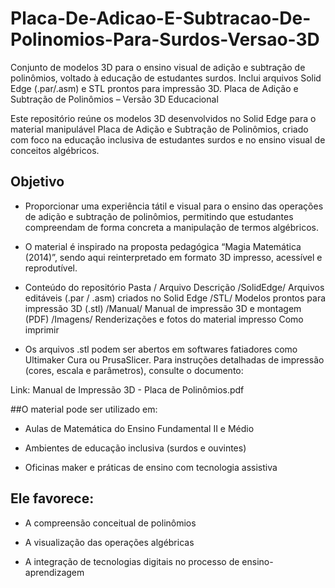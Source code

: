 # Placa-De-Adicao-E-Subtracao-De-Polinomios-Para-Surdos-Versao-3D
Conjunto de modelos 3D para o ensino visual de adição e subtração de polinômios, voltado à educação de estudantes surdos. Inclui arquivos Solid Edge (.par/.asm) e STL prontos para impressão 3D. Placa de Adição e Subtração de Polinômios – Versão 3D Educacional

Este repositório reúne os modelos 3D desenvolvidos no Solid Edge para o material manipulável Placa de Adição e Subtração de Polinômios, criado com foco na educação inclusiva de estudantes surdos e no ensino visual de conceitos algébricos.

## Objetivo

- Proporcionar uma experiência tátil e visual para o ensino das operações de adição e subtração de polinômios, permitindo que estudantes compreendam de forma concreta a manipulação de termos algébricos.

- O material é inspirado na proposta pedagógica “Magia Matemática (2014)”, sendo aqui reinterpretado em formato 3D impresso, acessível e reprodutível.

- Conteúdo do repositório Pasta / Arquivo Descrição /SolidEdge/ Arquivos editáveis (.par / .asm) criados no Solid Edge /STL/ Modelos prontos para impressão 3D (.stl) /Manual/ Manual de impressão 3D e montagem (PDF) /Imagens/ Renderizações e fotos do material impresso Como imprimir

- Os arquivos .stl podem ser abertos em softwares fatiadores como Ultimaker Cura ou PrusaSlicer. Para instruções detalhadas de impressão (cores, escala e parâmetros), consulte o documento:

Link: Manual de Impressão 3D - Placa de Polinômios.pdf


##O material pode ser utilizado em:

- Aulas de Matemática do Ensino Fundamental II e Médio

- Ambientes de educação inclusiva (surdos e ouvintes)

- Oficinas maker e práticas de ensino com tecnologia assistiva

## Ele favorece:

- A compreensão conceitual de polinômios

- A visualização das operações algébricas

- A integração de tecnologias digitais no processo de ensino-aprendizagem
